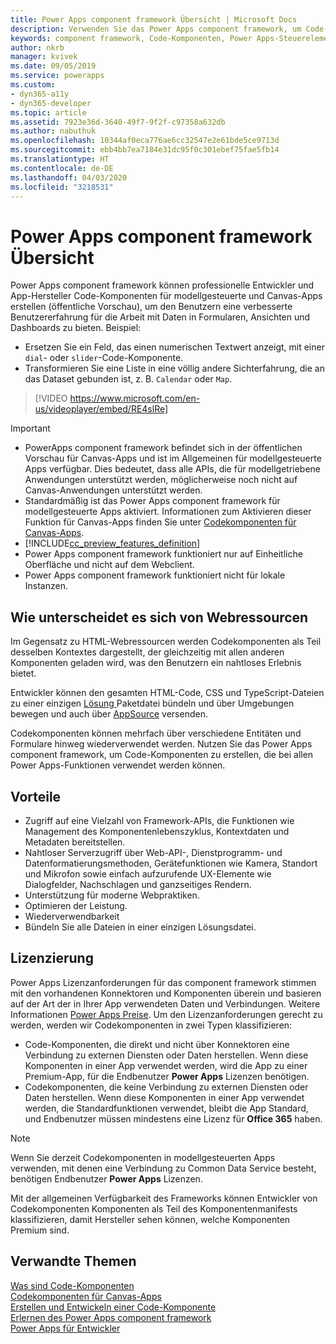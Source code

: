 ```yaml
---
title: Power Apps component framework Übersicht | Microsoft Docs
description: Verwenden Sie das Power Apps component framework, um Code-Komponenten zu erstellen, um Personen ein verbessertes Erlebnis beim Anzeigen und Arbeiten mit Daten in Formularen, Ansichten und Dashboards zu bieten.
keywords: component framework, Code-Komponenten, Power Apps-Steuerelemente
author: nkrb
manager: kvivek
ms.date: 09/05/2019
ms.service: powerapps
ms.custom:
- dyn365-a11y
- dyn365-developer
ms.topic: article
ms.assetid: 7923e36d-3640-49f7-9f2f-c97358a632db
ms.author: nabuthuk
ms.openlocfilehash: 10344af0eca776ae6cc32547e2e61bde5ce9713d
ms.sourcegitcommit: ebb4bb7ea7184e31dc95f0c301ebef75fae5fb14
ms.translationtype: HT
ms.contentlocale: de-DE
ms.lasthandoff: 04/03/2020
ms.locfileid: "3218531"
---
```

# <a name="power-apps-component-framework-overview"></a>Power Apps component framework Übersicht

Power Apps component framework können professionelle Entwickler und App-Hersteller Code-Komponenten für modellgesteuerte und Canvas-Apps erstellen (öffentliche Vorschau), um den Benutzern eine verbesserte Benutzererfahrung für die Arbeit mit Daten in Formularen, Ansichten und Dashboards zu bieten. Beispiel:

- Ersetzen Sie ein Feld, das einen numerischen Textwert anzeigt, mit einer `dial`- oder `slider`-Code-Komponente.
- Transformieren Sie eine Liste in eine völlig andere Sichterfahrung, die an das Dataset gebunden ist, z. B. `Calendar` oder `Map`.


> [!VIDEO https://www.microsoft.com/en-us/videoplayer/embed/RE4slRe]


> [!IMPORTANT]
> - PowerApps component framework befindet sich in der öffentlichen Vorschau für Canvas-Apps und ist im Allgemeinen für modellgesteuerte Apps verfügbar. Dies bedeutet, dass alle APIs, die für modellgetriebene Anwendungen unterstützt werden, möglicherweise noch nicht auf Canvas-Anwendungen unterstützt werden.
> - Standardmäßig ist das Power Apps component framework für modellgesteuerte Apps aktiviert. Informationen zum Aktivieren dieser Funktion für Canvas-Apps finden Sie unter [Codekomponenten für Canvas-Apps](component-framework-for-canvas-apps.md).
> - [!INCLUDE[cc_preview_features_definition](../../includes/cc-preview-features-definition.md)]
> - Power Apps component framework funktioniert nur auf Einheitliche Oberfläche und nicht auf dem Webclient. 
> - Power Apps component framework funktioniert nicht für lokale Instanzen. 

## <a name="how-is-it-different-from-web-resources"></a>Wie unterscheidet es sich von Webressourcen

Im Gegensatz zu HTML-Webressourcen werden Codekomponenten als Teil desselben Kontextes dargestellt, der gleichzeitig mit allen anderen Komponenten geladen wird, was den Benutzern ein nahtloses Erlebnis bietet. 

Entwickler können den gesamten HTML-Code, CSS und TypeScript-Dateien zu einer einzigen [Lösung ](https://docs.microsoft.com/dynamics365/customer-engagement/customize/solutions-overview) Paketdatei bündeln und über Umgebungen bewegen und auch über [AppSource](https://appsource.microsoft.com/marketplace/apps?page=1&product=dynamics-365) versenden. 

Codekomponenten können mehrfach über verschiedene Entitäten und Formulare hinweg wiederverwendet werden. Nutzen Sie das Power Apps component framework, um Code-Komponenten zu erstellen, die bei allen Power Apps-Funktionen verwendet werden können.

## <a name="advantages"></a>Vorteile 

- Zugriff auf eine Vielzahl von Framework-APIs, die Funktionen wie Management des Komponentenlebenszyklus, Kontextdaten und Metadaten bereitstellen. 
- Nahtloser Serverzugriff über Web-API-, Dienstprogramm- und Datenformatierungsmethoden, Gerätefunktionen wie Kamera, Standort und Mikrofon sowie einfach aufzurufende UX-Elemente wie Dialogfelder, Nachschlagen und ganzseitiges Rendern.  
- Unterstützung für moderne Webpraktiken.
- Optimieren der Leistung.
- Wiederverwendbarkeit
- Bündeln Sie alle Dateien in einer einzigen Lösungsdatei.

## <a name="licensing"></a>Lizenzierung

Power Apps Lizenzanforderungen für das component framework stimmen mit den vorhandenen Konnektoren und Komponenten überein und basieren auf der Art der in Ihrer App verwendeten Daten und Verbindungen. Weitere Informationen [Power Apps Preise](https://powerapps.microsoft.com/pricing/). Um den Lizenzanforderungen gerecht zu werden, werden wir Codekomponenten in zwei Typen klassifizieren:

- Code-Komponenten, die direkt und nicht über Konnektoren eine Verbindung zu externen Diensten oder Daten herstellen. Wenn diese Komponenten in einer App verwendet werden, wird die App zu einer Premium-App, für die Endbenutzer **Power Apps** Lizenzen benötigen.
- Codekomponenten, die keine Verbindung zu externen Diensten oder Daten herstellen. Wenn diese Komponenten in einer App verwendet werden, die Standardfunktionen verwendet, bleibt die App Standard, und Endbenutzer müssen mindestens eine Lizenz für **Office 365** haben.

> [!NOTE]
> Wenn Sie derzeit Codekomponenten in modellgesteuerten Apps verwenden, mit denen eine Verbindung  zu Common Data Service besteht, benötigen Endbenutzer **Power Apps** Lizenzen.

Mit der allgemeinen Verfügbarkeit des Frameworks können Entwickler von Codekomponenten Komponenten als Teil des Komponentenmanifests klassifizieren, damit Hersteller sehen können, welche Komponenten Premium sind.

## <a name="related-topics"></a>Verwandte Themen

[Was sind Code-Komponenten](custom-controls-overview.md)<br/>
[Codekomponenten für Canvas-Apps](component-framework-for-canvas-apps.md)<br/>
[Erstellen und Entwickeln einer Code-Komponente](create-custom-controls-using-pcf.md)<br/>
[Erlernen des Power Apps component framework](https://docs.microsoft.com/learn/paths/use-power-apps-component-framework)<br/>
[Power Apps für Entwickler](https://docs.microsoft.com/powerapps/#pivot=home&panel=developer)

